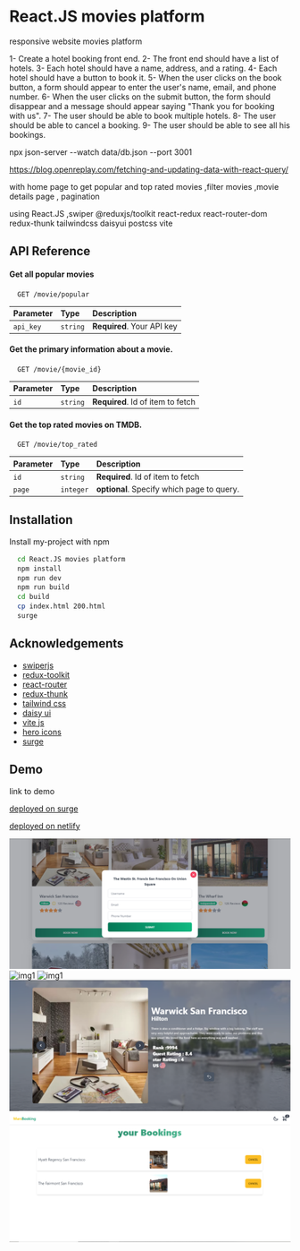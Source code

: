 
# React.JS movies platform  

responsive website movies platform

1- Create a hotel booking front end.
2- The front end should have a list of hotels.
3- Each hotel should have a name, address, and a rating.
4- Each hotel should have a button to book it.
5- When the user clicks on the book button, a form should appear to enter the user's name, email, and phone number.
6- When the user clicks on the submit button, the form should disappear and a message should appear saying "Thank you for booking with us".
7- The user should be able to book multiple hotels.
8- The user should be able to cancel a booking.
9- The user should be able to see all his bookings.

npx json-server --watch data/db.json --port 3001

https://blog.openreplay.com/fetching-and-updating-data-with-react-query/





with home page to get popular and top rated movies ,filter movies ,movie details page , pagination

using React.JS ,swiper
@reduxjs/toolkit
react-redux
react-router-dom
redux-thunk
tailwindcss
daisyui
postcss
vite

## API Reference

#### Get all popular movies

```http
  GET /movie/popular
```

| Parameter | Type     | Description                |
| :-------- | :------- | :------------------------- |
| `api_key` | `string` | **Required**. Your API key |

#### Get the primary information about a movie.

```http
  GET /movie/{movie_id}
```

| Parameter | Type     | Description                       |
| :-------- | :------- | :-------------------------------- |
| `id`      | `string` | **Required**. Id of item to fetch |

#### Get the top rated movies on TMDB.

```http
  GET /movie/top_rated
```

| Parameter | Type     | Description                       |
| :-------- | :------- | :-------------------------------- |
| `id`      | `string` | **Required**. Id of item to fetch |
| `page`      | `integer` | **optional**. Specify which page to query. |




## Installation

Install my-project with npm

```bash
  cd React.JS movies platform
  npm install 
  npm run dev
  npm run build
  cd build
  cp index.html 200.html
  surge
```
    
## Acknowledgements

 - [swiperjs](https://swiperjs.com/demos#space-between)
 - [redux-toolkit](https://redux-toolkit.js.org/)
 - [react-router](https://reactrouter.com/en/main)
 - [redux-thunk](https://redux.js.org/usage/writing-logic-thunks)
 - [tailwind css](https://tailwindcss.com/)
 - [daisy ui](https://daisyui.com/)
 - [vite js](https://vitejs.dev/)
 - [hero icons](https://heroicons.com/)
 - [surge](https://surge.sh/)
 
## Demo

 link to demo

[deployed on  surge ](https://industrious-digestion.surge.sh/)

[deployed   on  netlify](https://fluffy-cuchufli-91a178.netlify.app/)





![img1](img3.png?raw=true "Title")
![img1](img1.png?raw=true "Title")
![img1](img2.png?raw=true "Title")
![img1](img4.png?raw=true "Title")
![img1](img5.png?raw=true "Title")
